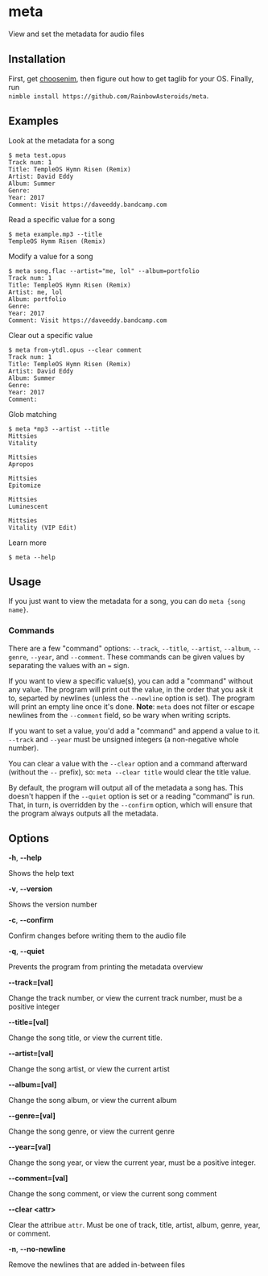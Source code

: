 # meta
View and set the metadata for audio files

## Installation
First, get [choosenim](https://github.com/dom96/choosenim), then figure out
how to get taglib for your OS. Finally, run  
`nimble install https://github.com/RainbowAsteroids/meta`.

## Examples
Look at the metadata for a song
```
$ meta test.opus
Track num: 1
Title: TempleOS Hymn Risen (Remix)
Artist: David Eddy
Album: Summer
Genre:
Year: 2017
Comment: Visit https://daveeddy.bandcamp.com
```

Read a specific value for a song
```
$ meta example.mp3 --title
TempleOS Hymm Risen (Remix)
```

Modify a value for a song
```
$ meta song.flac --artist="me, lol" --album=portfolio
Track num: 1
Title: TempleOS Hymn Risen (Remix)
Artist: me, lol
Album: portfolio
Genre:
Year: 2017
Comment: Visit https://daveeddy.bandcamp.com
```

Clear out a specific value
```
$ meta from-ytdl.opus --clear comment
Track num: 1
Title: TempleOS Hymn Risen (Remix)
Artist: David Eddy
Album: Summer
Genre:
Year: 2017
Comment:
```

Glob matching
```
$ meta *mp3 --artist --title
Mittsies
Vitality

Mittsies
Apropos

Mittsies
Epitomize

Mittsies
Luminescent

Mittsies
Vitality (VIP Edit)
```

Learn more
```
$ meta --help
```

## Usage
If you just want to view the metadata for a song, you can do `meta {song name}`.

### Commands
There are a few "command" options: `--track`, `--title`, `--artist`, `--album`,
`--genre`, `--year`, and `--comment`. These commands can be given values by
separating the values with an `=` sign.

If you want to view a specific value(s), you can add a "command" without any 
value.
The program will print out the value, in the order that you ask it to, 
separted by newlines (unless the `--newline` option is set). The program will 
print an empty line once it's done.
**Note**: `meta` does not filter or escape newlines
from the `--comment` field, so be wary when writing scripts.

If you want to set a value, you'd add a "command" and append a value to it.
`--track` and `--year` must be unsigned integers (a non-negative whole number).

You can clear a value with the `--clear` option and a command afterward 
(without the `--` prefix), so: `meta --clear title` would clear the title
value.

By default, the program will output all of the metadata a song has. This doesn't
happen if the `--quiet` option is set or a reading "command" is run. That, in
turn, is overridden by the `--confirm` option, which will ensure that the
program always outputs all the metadata.

## Options
**-h**, **--help**

Shows the help text

**-v**, **--version**

Shows the version number

**-c**, **--confirm**

Confirm changes before writing them to the audio file

**-q**, **--quiet**

Prevents the program from printing the metadata overview

**--track=[val]**

Change the track number, or view the current track number, must be a positive
integer

**--title=[val]**

Change the song title, or view the current title.

**--artist=[val]**

Change the song artist, or view the current artist

**--album=[val]**

Change the song album, or view the current album

**--genre=[val]**

Change the song genre, or view the current genre

**--year=[val]**

Change the song year, or view the current year, must be a positive integer.

**--comment=[val]**

Change the song comment, or view the current song comment

**--clear \<attr\>**

Clear the attribue `attr`. Must be one of track, title, artist, album, genre,
year, or comment.

**-n**, **--no-newline**

Remove the newlines that are added in-between files
